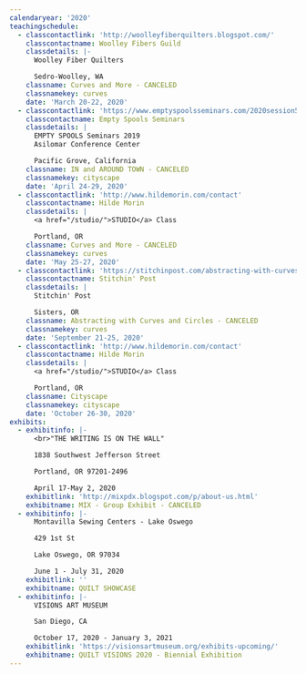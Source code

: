 ```yaml
---
calendaryear: '2020'
teachingschedule:
  - classcontactlink: 'http://woolleyfiberquilters.blogspot.com/'
    classcontactname: Woolley Fibers Guild
    classdetails: |-
      Woolley Fiber Quilters

      Sedro-Woolley, WA
    classname: Curves and More - CANCELED
    classnamekey: curves
    date: 'March 20-22, 2020'
  - classcontactlink: 'https://www.emptyspoolsseminars.com/2020session5.html'
    classcontactname: Empty Spools Seminars
    classdetails: |
      EMPTY SPOOLS Seminars 2019
      Asilomar Conference Center

      Pacific Grove, California
    classname: IN and AROUND TOWN - CANCELED
    classnamekey: cityscape
    date: 'April 24-29, 2020'
  - classcontactlink: 'http://www.hildemorin.com/contact'
    classcontactname: Hilde Morin
    classdetails: |
      <a href="/studio/">STUDIO</a> Class

      Portland, OR
    classname: Curves and More - CANCELED
    classnamekey: curves
    date: 'May 25-27, 2020'
  - classcontactlink: 'https://stitchinpost.com/abstracting-with-curves-hilde-morin'
    classcontactname: Stitchin' Post
    classdetails: |
      Stitchin' Post

      Sisters, OR
    classname: Abstracting with Curves and Circles - CANCELED
    classnamekey: curves
    date: 'September 21-25, 2020'
  - classcontactlink: 'http://www.hildemorin.com/contact'
    classcontactname: Hilde Morin
    classdetails: |
      <a href="/studio/">STUDIO</a> Class

      Portland, OR
    classname: Cityscape
    classnamekey: cityscape
    date: 'October 26-30, 2020'
exhibits:
  - exhibitinfo: |-
      <br>"THE WRITING IS ON THE WALL"

      1838 Southwest Jefferson Street

      Portland, OR 97201-2496

      April 17-May 2, 2020
    exhibitlink: 'http://mixpdx.blogspot.com/p/about-us.html'
    exhibitname: MIX - Group Exhibit - CANCELED
  - exhibitinfo: |-
      Montavilla Sewing Centers - Lake Oswego

      429 1st St

      Lake Oswego, OR 97034

      June 1 - July 31, 2020
    exhibitlink: ''
    exhibitname: QUILT SHOWCASE
  - exhibitinfo: |-
      VISIONS ART MUSEUM

      San Diego, CA

      October 17, 2020 - January 3, 2021
    exhibitlink: 'https://visionsartmuseum.org/exhibits-upcoming/'
    exhibitname: QUILT VISIONS 2020 - Biennial Exhibition
---
```


